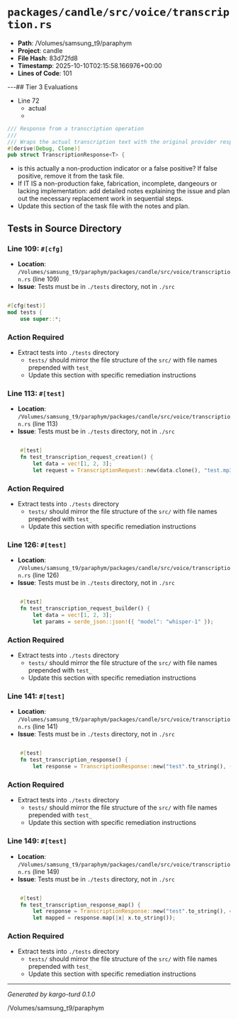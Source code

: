 # `packages/candle/src/voice/transcription.rs`

- **Path**: /Volumes/samsung_t9/paraphym
- **Project**: candle
- **File Hash**: 83d72fd8  
- **Timestamp**: 2025-10-10T02:15:58.166976+00:00  
- **Lines of Code**: 101

---## Tier 3 Evaluations


- Line 72
  - actual
  - 

```rust
/// Response from a transcription operation
///
/// Wraps the actual transcription text with the original provider response
#[derive(Debug, Clone)]
pub struct TranscriptionResponse<T> {
```

- is this actually a non-production indicator or a false positive? If false positive, remove it from the task file.
- If IT IS a non-production fake, fabrication, incomplete, dangeours or lacking implementation: add detailed notes explaining the issue and plan out the necessary replacement work in sequential steps. 
- Update this section of the task file with the notes and plan.

## Tests in Source Directory


### Line 109: `#[cfg]`

- **Location**: `/Volumes/samsung_t9/paraphym/packages/candle/src/voice/transcription.rs` (line 109)
- **Issue**: Tests must be in `./tests` directory, not in `./src`

```rust

#[cfg(test)]
mod tests {
    use super::*;

```

### Action Required

- Extract tests into `./tests` directory
  - `tests/` should mirror the file structure of the `src/` with file names prepended with `test_`
  - Update this section with specific remediation instructions
  


### Line 113: `#[test]`

- **Location**: `/Volumes/samsung_t9/paraphym/packages/candle/src/voice/transcription.rs` (line 113)
- **Issue**: Tests must be in `./tests` directory, not in `./src`

```rust

    #[test]
    fn test_transcription_request_creation() {
        let data = vec![1, 2, 3];
        let request = TranscriptionRequest::new(data.clone(), "test.mp3", "en");
```

### Action Required

- Extract tests into `./tests` directory
  - `tests/` should mirror the file structure of the `src/` with file names prepended with `test_`
  - Update this section with specific remediation instructions
  


### Line 126: `#[test]`

- **Location**: `/Volumes/samsung_t9/paraphym/packages/candle/src/voice/transcription.rs` (line 126)
- **Issue**: Tests must be in `./tests` directory, not in `./src`

```rust

    #[test]
    fn test_transcription_request_builder() {
        let data = vec![1, 2, 3];
        let params = serde_json::json!({ "model": "whisper-1" });
```

### Action Required

- Extract tests into `./tests` directory
  - `tests/` should mirror the file structure of the `src/` with file names prepended with `test_`
  - Update this section with specific remediation instructions
  


### Line 141: `#[test]`

- **Location**: `/Volumes/samsung_t9/paraphym/packages/candle/src/voice/transcription.rs` (line 141)
- **Issue**: Tests must be in `./tests` directory, not in `./src`

```rust

    #[test]
    fn test_transcription_response() {
        let response = TranscriptionResponse::new("test".to_string(), ());

```

### Action Required

- Extract tests into `./tests` directory
  - `tests/` should mirror the file structure of the `src/` with file names prepended with `test_`
  - Update this section with specific remediation instructions
  


### Line 149: `#[test]`

- **Location**: `/Volumes/samsung_t9/paraphym/packages/candle/src/voice/transcription.rs` (line 149)
- **Issue**: Tests must be in `./tests` directory, not in `./src`

```rust

    #[test]
    fn test_transcription_response_map() {
        let response = TranscriptionResponse::new("test".to_string(), 42);
        let mapped = response.map(|x| x.to_string());
```

### Action Required

- Extract tests into `./tests` directory
  - `tests/` should mirror the file structure of the `src/` with file names prepended with `test_`
  - Update this section with specific remediation instructions
  

---

*Generated by kargo-turd 0.1.0*

/Volumes/samsung_t9/paraphym